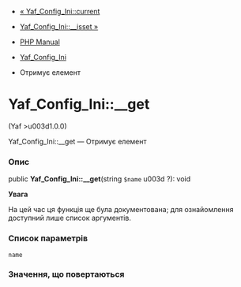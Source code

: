 - [« Yaf_Config_Ini::current](yaf-config-ini.current.md)
- [Yaf_Config_Ini::\_\_isset »](yaf-config-ini.isset.md)

- [PHP Manual](index.md)
- [Yaf_Config_Ini](class.yaf-config-ini.md)
- Отримує елемент

# Yaf_Config_Ini::\_\_get

(Yaf \>u003d1.0.0)

Yaf_Config_Ini::\_\_get — Отримує елемент

### Опис

public **Yaf_Config_Ini::\_\_get**(string `$name` u003d ?): void

**Увага**

На цей час ця функція ще була документована; для
ознайомлення доступний лише список аргументів.

### Список параметрів

`name`

### Значення, що повертаються
